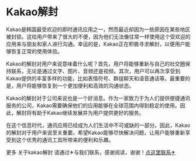 # Kakao解封

Kakao是韩国最受欢迎的即时通讯应用之一，然而最近却因为一些原因在某些地区被封锁。这给用户带来了很大的不便，因为他们无法像往常一样使用这个受欢迎的应用来与朋友和家人进行沟通。幸运的是，Kakao正在积极寻求解封，以便用户能够恢复正常的使用体验。

Kakao的解封对用户来说意味着什么呢？首先，用户将能够重新与自己的社交圈保持联系，无论是通过文字、图片、音频还是视频。其次，用户可以再次享受到Kakao提供的丰富多样的功能，比如表情符号、群组聊天和语音通话等。最重要的是，用户将能够恢复到一个更加便利和高效的沟通状态。

Kakao的解封对于公司来说也是一个好消息。作为一家致力于为人们提供便捷通讯服务的公司，Kakao需要确保他们的应用能够在全球范围内得到稳定的使用。因此，解封将有助于Kakao继续发展并为用户提供更好的服务。

在这个信息时代，通讯应用已经成为人们生活中不可或缺的一部分。因此，Kakao的解封对于用户来说至关重要。希望Kakao能够尽快解决问题，让用户能够重新享受到这个优秀的通讯工具所带来的便利和乐趣。

更多 关于kakao解封 请通过✈与我们联系，感谢阅读，谢谢！[点这里联系✈](https://c.k02.cc)
